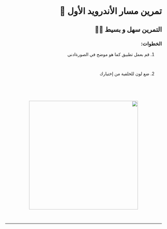 <div dir = "rtl">

#  تمرين مسار الأندرويد الأول 💚
## التمرين سهل و بسيط 💪🏻

### الخطوات: 

 1.  قم بعمل تطبيق كما هو موضح في الصورةادنى
<br>

2. ضع لون للخلفية من إختيارك
<br> 

<br>
<br>
<p align="center">
<img src = "https://github.com/kuwaitcodes/android-hw-2/blob/master/hw1.png" width = "350px" margin="auto"/>
</p>
<br>
<hr>



</div>
